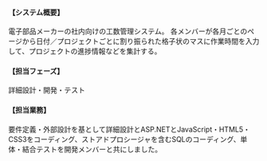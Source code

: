 #### 【システム概要】

電子部品メーカーの社内向けの工数管理システム。
各メンバーが各月ごとのページから日付／プロジェクトごとに割り振られた格子状のマスに作業時間を入力して、プロジェクトの進捗情報などを集計する。

#### 【担当フェーズ】

詳細設計・開発・テスト

#### 【担当業務】

要件定義・外部設計を基として詳細設計とASP.NETとJavaScript・HTML5・CSS3をコーディング、ストアドプロシージャを含むSQLのコーディング、単体・結合テストを開発メンバーと共にしました。
